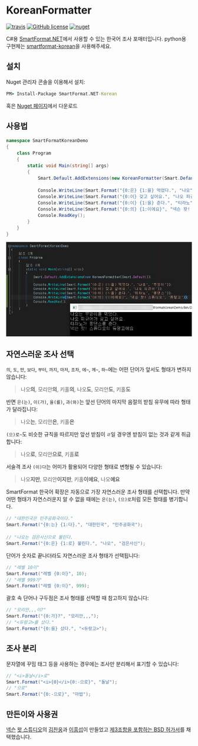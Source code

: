 # KoreanFormatter
 
[![travis][travis-img]][travis-link]
[![GitHub license][license-img]][license-link]
[![nuget][nuget-img]][nuget-link]

C#용 [SmartFormat.NET][smartformat.net]에서 사용할 수 있는 한국어 조사 포매터입니다. python용 구현체는 [smartformat-korean][smartformat-korean]을 사용해주세요.

[smartformat.net]: https://github.com/scottrippey/SmartFormat.NET
[smartformat-korean]: https://github.com/what-studio/smartformat-korean
[travis-img]: https://api.travis-ci.org/what-studio/SmartFormat.NET-Korean.svg?branch=master
[travis-link]: https://travis-ci.org/what-studio/SmartFormat.NET-Korean
[license-img]: https://img.shields.io/badge/license-New%20BSD-blue.svg
[license-link]: https://raw.githubusercontent.com/what-studio/SmartFormat.NET-Korean/master/LICENSE
[nuget-img]: https://img.shields.io/nuget/v/SmartFormat.NET-Korean.svg?label=nuget:%20SmartFormat.Net-Korean

## 설치

Nuget 관리자 콘솔을 이용해서 설치:

```cmd
PM> Install-Package SmartFormat.NET-Korean
```

혹은 [Nuget 페이지][nuget-link]에서 다운로드

[nuget-link]: https://www.nuget.org/packages/SmartFormat.NET-Korean

## 사용법

```c#
namespace SmartFormatKoreanDemo
{
	class Program
	{
		static void Main(string[] args)
		{
			Smart.Default.AddExtensions(new KoreanFormatter(Smart.Default));

			Console.WriteLine(Smart.Format("{0:은} {1:을} 먹었다.", "나오", "부엉이"));
			Console.WriteLine(Smart.Format("{0:이} 갖고 싶어요.", "나오 피규어"));
			Console.WriteLine(Smart.Format("{0:이} {1:을} 춘다.", "티라노", "콩댄스"));
			Console.WriteLine(Smart.Format("{0:의} {1:이에요}", "넥슨 왓! 스튜디오", "듀랑고"));
			Console.ReadKey();
		}
	}
}
```

![demo-image](demo_image.png)

## 자연스러운 조사 선택

`의`, `도`, `만`, `보다`, `부터`, `까지`, `마저`, `조차`, `에~`,
`께~`, `하~`에는 어떤 단어가 앞서도 형태가 변하지 않습니다:

> 나오**의**, 모리안**의**, 키홀**의**, 나오**도**, 모리안**도**, 키홀**도**

반면 `은(는)`, `이(가)`, `을(를)`, `과(와)`는 앞선 단어의 마지막 음절의 받침
유무에 따라 형태가 달라집니다:

> 나오**는**, 모리안**은**, 키홀**은**

`(으)로~`도 비슷한 규칙을 따르지만 앞선 받침이 `ㄹ`일 경우엔 받침이 없는 것과
같게 취급합니다:

> 나오**로**, 모리안**으로**, 키홀**로**

서술격 조사 `(이)다`는 어미가 활용되어 다양한 형태로 변형될 수 있습니다:

> 나오**지만**, 모리안**이지만**, 키홀**이에요**, 나오**예요**

SmartFormat 한국어 확장은 자동으로 가장 자연스러운 조사 형태를 선택합니다.
만약 어떤 형태가 자연스러운지 알 수 없을 때에는 `은(는)`, `(으)로`처럼
모든 형태를 병기합니다.

```c#
// "대한민국은 민주공화국이다."
Smart.Format("{0:는} {1:다}.", "대한민국", "민주공화국");

// "나오는 검은사신으로 불린다.
Smart.Format("{0:은} {1:로} 불린다.", "나오", "검은사신");
```

단어가 숫자로 끝나더라도 자연스러운 조사 형태가 선택됩니다:

```c#
// "레벨 10이"
Smart.Format("레벨 {0:이}", 10);
// "레벨 999가"
Smart.Format("레벨 {0:이}", 999);
```

괄호 속 단어나 구두점은 조사 형태를 선택할 때 참고하지 않습니다:

```c#
// "모리안,,,이?"
Smart.Format("{0:가}?", "모리안,,,");
// "<듀랑고>를 샀다."
Smart.Format("{0:을} 샀다.", "<듀랑고>");
```


## 조사 분리

문자열에 꾸밈 태그 등을 사용하는 경우에는 조사만 분리해서 표기할 수 있습니다:

```c#
// "<i>돌날</i>로"
Smart.Format("<i>{0}</i>{0:-으로}", "돌날");
// "으로"
Smart.Format("{0:-으로}", "마법");
```


## 만든이와 사용권

[넥슨][nexon] [왓 스튜디오][what-studio]의 [김찬웅][kexplo]과
[이흥섭][sublee]이 만들었고 [제3조항을 포함하는 BSD 허가서][bsd-3-clause]를
채택했습니다.

[nexon]: http://nexon.com/
[what-studio]: https://github.com/what-studio
[sublee]: http://subl.ee/
[kexplo]: http://chanwoong.kim/
[bsd-3-clause]: http://opensource.org/licenses/BSD-3-Clause
